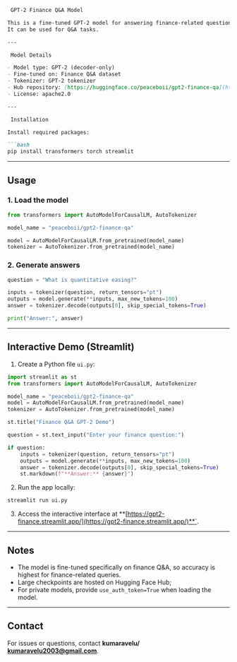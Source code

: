 



````markdown
 GPT-2 Finance Q&A Model

This is a fine-tuned GPT-2 model for answering finance-related questions.  
It can be used for Q&A tasks.

---

 Model Details

- Model type: GPT-2 (decoder-only)
- Fine-tuned on: Finance Q&A dataset
- Tokenizer: GPT-2 tokenizer
- Hub repository: [https://huggingface.co/peaceboii/gpt2-finance-qa](https://huggingface.co/peaceboii/gpt2-finance-qa)
- License: apache2.0

---

 Installation

Install required packages:

```bash
pip install transformers torch streamlit
````

---

## Usage

### 1. Load the model

```python
from transformers import AutoModelForCausalLM, AutoTokenizer

model_name = "peaceboii/gpt2-finance-qa"

model = AutoModelForCausalLM.from_pretrained(model_name)
tokenizer = AutoTokenizer.from_pretrained(model_name)
```

### 2. Generate answers

```python
question = "What is quantitative easing?"

inputs = tokenizer(question, return_tensors="pt")
outputs = model.generate(**inputs, max_new_tokens=100)
answer = tokenizer.decode(outputs[0], skip_special_tokens=True)

print("Answer:", answer)
```

---

## Interactive Demo (Streamlit)

1. Create a Python file `ui.py`:

```python
import streamlit as st
from transformers import AutoModelForCausalLM, AutoTokenizer

model_name = "peaceboii/gpt2-finance-qa"
model = AutoModelForCausalLM.from_pretrained(model_name)
tokenizer = AutoTokenizer.from_pretrained(model_name)

st.title("Finance Q&A GPT-2 Demo")

question = st.text_input("Enter your finance question:")

if question:
    inputs = tokenizer(question, return_tensors="pt")
    outputs = model.generate(**inputs, max_new_tokens=100)
    answer = tokenizer.decode(outputs[0], skip_special_tokens=True)
    st.markdown(f"**Answer:** {answer}")
```

2. Run the app locally:

```bash
streamlit run ui.py
```

3. Access the interactive interface at **[https://gpt2-finance.streamlit.app/](https://gpt2-finance.streamlit.app/)**`.

---

## Notes

* The model is fine-tuned specifically on finance Q\&A, so accuracy is highest for finance-related queries.
* Large checkpoints are hosted on Hugging Face Hub;
* For private models, provide `use_auth_token=True` when loading the model.

---

## Contact

For issues or questions, contact **kumaravelu/ kumaravelu2003@gmail.com**.



